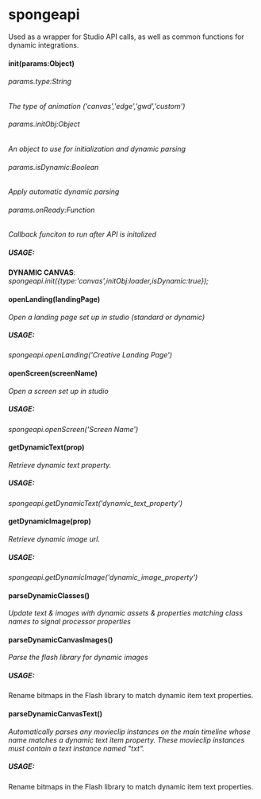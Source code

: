 # spongeapi
Used as a wrapper for Studio API calls, as well as common functions for dynamic integrations.

####  init(params:Object)
###### params.type:String
*The type of animation ('canvas','edge','gwd','custom')*

###### params.initObj:Object
*An object to use for initialization and dynamic parsing*

###### params.isDynamic:Boolean
*Apply automatic dynamic parsing*

###### params.onReady:Function
*Callback funciton to run after API is initalized*

##### USAGE:
**DYNAMIC CANVAS**: *spongeapi.init({type:'canvas',initObj:loader,isDynamic:true});*

####  openLanding(landingPage)
*Open a landing page set up in studio (standard or dynamic)*
##### USAGE:
*spongeapi.openLanding('Creative Landing Page')*

####  openScreen(screenName)
*Open a screen set up in studio*
##### USAGE:
*spongeapi.openScreen('Screen Name')*

####  getDynamicText(prop)
*Retrieve dynamic text property.*
##### USAGE:
*spongeapi.getDynamicText('dynamic_text_property')*

####  getDynamicImage(prop)
*Retrieve dynamic image url.*
##### USAGE:
*spongeapi.getDynamicImage('dynamic_image_property')*

####  parseDynamicClasses()
*Update text & images with dynamic assets & properties matching class names to signal processor properties*

####  parseDynamicCanvasImages()
*Parse the flash library for dynamic images*
##### USAGE:
Rename bitmaps in the Flash library to match dynamic item text properties.

####  parseDynamicCanvasText()
*Automatically parses any movieclip instances on the main timeline whose name matches a dynamic text item property. These movieclip instances must contain a text instance named "txt".*

##### USAGE:
Rename bitmaps in the Flash library to match dynamic item text properties.

